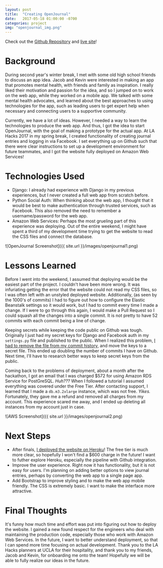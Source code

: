 ```yaml
---
layout: post
title:  "Creating OpenJournal"
date:   2017-05-18 01:00:00 -0700
categories: project
img: "openjournal_img.png"
---
```

Check out the [Github Repository](https://github.com/MichaelTamaki/OpenJournal) and [live site](https://warm-reaches-94999.herokuapp.com/)!

# Background
During second year's winter break, I met with some old high school friends to discuss an app idea. Jacob and Kevin were interested in making an app that promotes mental health, with friends and family as inspiration. I really liked their motivation and passion for the idea, and so I jumped on to work on the web app, while they worked on a mobile app. We talked with some mental health advocates, and learned about the best approaches to using technologies for the app, such as leading users to get expert help when necessary and connecting users to a supportive community.

Currently, we have a lot of ideas. However, I needed a way to learn the technologies to produce the web app. And thus, I got the idea to start OpenJournal, with the goal of making a prototype for the actual app. At LA Hacks 2017 in my spring break, I created functionality of creating journal entries and logging in via Facebook. I set everything up on Github such that there were clear instructions to set up a development environment for future teammates, and I got the website fully deployed on Amazon Web Services!

# Technologies Used
- Django: I already had experience with Django in my previous experiences, but I never created a full web app from scratch before.  
- Python Social Auth: When thinking about the web app, I thought that it would be best to make authentication through trusted services, such as Facebook. This also removed the need to remember a username/password for the web app.  
- Amazon Web Services: Perhaps the most grueling part of this experience was deploying. Out of the entire weekend, I might have spent a third of my development time trying to get the website to read the CSS files and connect the database.  

![OpenJournal Screenshot]({{ site.url }}/images/openjournal1.png)

# Lessons Learned
Before I went into the weekend, I assumed that deploying would be the easiest part of the project. I couldn't have been more wrong. It was infuriating getting the error that the website could not read my CSS files, so I was often left with an unstyled deployed website. Additionally, (as seen by the 1000's of commits) I had to figure out how to configure the Elastic Beanstalk settings so it would work, but I had to commit every time I made a change. If I were to go through this again, I would make a Pull Request so I could squash all the changes into a single commit. It is not pretty to have 52 commits with each commit being a line of change.

Keeping secrets while keeping the code public on Github was tough. Originally I just had my secret keys for Django and Facebook auth in my `settings.py` file and published to the public. When I realized this problem, [I had to remove the file from my commit history](https://help.github.com/articles/removing-sensitive-data-from-a-repository/), and move the keys to a secret file. This ended up doubling the number of commits I have on Github. Next time, I'll have to research better ways to keep secret keys from the public.

Coming back to the problems of deployment, about a month after the hackathon, I got an email that I was charged $572 for using Amazon RDS Service for PostGreSQL. *Huh???* When I followed a tutorial I assumed everything was covered under the Free Tier. After contacting support, I learned that I made a `db.m3.2xlarge` instance, which was not free. *Yikes.* Fortunately, they gave me a refund and removed all charges from my account. This experience scared me away, and I ended up deleting all instances from my account just in case. 

![AWS Screenshot]({{ site.url }}/images/openjournal2.png)

# Next Steps
- After finals, [I deployed the website on Heroku](https://warm-reaches-94999.herokuapp.com/)! The free tier is much more clear, so hopefully I won't find a $600 charge in the future! I want to futher explore Heroku, especially the pipeline with Github integration.  
- Improve the user experience. Right now it has functionality, but it is not easy for users. I'm planning on adding better options to view journal entries, perhaps by converting the web app to a single page app.  
- Add Bootstrap to improve styling and to make the web app mobile friendly. The CSS is extremely basic. I want to make the interface more attractive.  

# Final Thoughts
It's funny how much time and effort was put into figuring out how to deploy the website. I gained a new found respect for the engineers who deal with maintaining the production code, especially those who work with Amazon Web Services. In the future, I want to better understand deployment, so that I can spend more time focusing on actual development. Thank you to the LA Hacks planners at UCLA for their hospitality, and thank you to my friends, Jacob and Kevin, for onboarding me onto the team! Hopefully we will be able to fully realize our ideas in the future.
